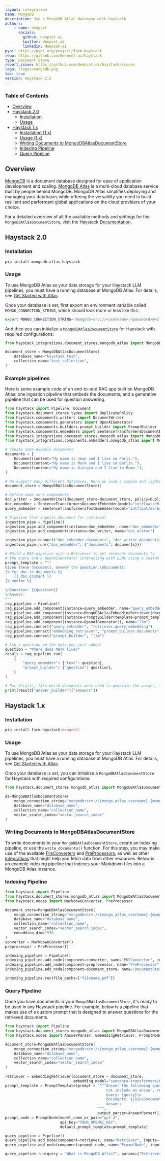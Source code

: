 ```yaml
---
layout: integration
name: MongoDB
description: Use a MongoDB Atlas database with Haystack
authors:
    - name: deepset
      socials:
        github: deepset-ai
        twitter: deepset_ai
        linkedin: deepset-ai
pypi: https://pypi.org/project/farm-haystack
repo: https://github.com/deepset-ai/haystack
type: Document Store
report_issue: https://github.com/deepset-ai/haystack/issues
logo: /logos/mongodb.png
toc: true
version: Haystack 2.0
---
```


### Table of Contents

- [Overview](#overview)
- [Haystack 2.0](#haystack-20)
  - [Installation](#installation)
  - [Usage](#usage)
- [Haystack 1.x](#haystack-1x)
  - [Installation (1.x)](#installation-1x)
  - [Usage (1.x)](#usage-1x)
  - [Writing Documents to MongoDBAtlasDocumentStore](#writing-documents-to-mongodbstlasdocumentstore)
  - [Indexing Pipeline](#indexing-pipeline)
  - [Query Pipeline](#query-pipeline)

## Overview

[MongoDB](https://www.mongodb.com/) is a document database designed for ease of application development and scaling. [MongoDB Atlas](https://www.mongodb.com/atlas) is a multi-cloud database service built by people behind MongoDB. MongoDB Atlas simplifies deploying and managing your databases while offering the versatility you need to build resilient and performant global applications on the cloud providers of your choice.

For a detailed overview of all the available methods and settings for the `MongoDBAtlasDocumentStore`, visit the Haystack [Documentation](https://docs.haystack.deepset.ai/docs/document_store#initialization).

## Haystack 2.0


### Installation

```bash
pip install mongodb-atlas-haystack
```

### Usage

To use MongoDB Atlas as your data storage for your Haystack LLM pipelines, you must have a running database at MongoDB Atlas. For details, see [Get Started with Atlas](https://www.mongodb.com/docs/atlas/getting-started/).  

Once your database is set, first export an environment variable called `MONGO_CONNECTION_STRING`, which should look more or less like this:

```bash
export MONGO_CONNECTION_STRING="mongodb+srv://<username>:<password>@<cluster_name>.gwkckbk.mongodb.net/?retryWrites=true&w=majority"
```

And then you can initialize a [`MongoDBAtlasDocumentStore`](https://docs.haystack.deepset.ai/v2.0/docs/mongodbatlasdocumentstore) for Haystack with required configurations:

```python
from haystack_integrations.document_stores.mongodb_atlas import MongoDBAtlasDocumentStore

document_store = MongoDBAtlasDocumentStore(
    database_name="haystack_test",
    collection_name="test_collection",
)
```

### Example pipelines

Here is some example code of an end-to-end RAG app built on MongoDB Atlas: one ingestion pipeline that embeds the documents,
and a generative pipeline that can be used for question answering.

```python
from haystack import Pipeline, Document
from haystack.document_stores.types import DuplicatePolicy
from haystack.components.writers import DocumentWriter
from haystack.components.generators import OpenAIGenerator
from haystack.components.builders.prompt_builder import PromptBuilder
from haystack.components.embedders import SentenceTransformersDocumentEmbedder, SentenceTransformersTextEmbedder
from haystack_integrations.document_stores.mongodb_atlas import MongoDBAtlasDocumentStore
from haystack_integrations.components.embedders.mongodb_atlas import MongoDBAtlasEmbeddingRetriever

# Create some example documents
documents = [
    Document(content="My name is Jean and I live in Paris."),
    Document(content="My name is Mark and I live in Berlin."),
    Document(content="My name is Giorgio and I live in Rome."),
]

# We support many different databases. Here we load a simple and lightweight in-memory document store.
document_store = MongoDBAtlasDocumentStore()

# Define some more components
doc_writer = DocumentWriter(document_store=document_store, policy=DuplicatePolicy.SKIP)
doc_embedder = SentenceTransformersDocumentEmbedder(model="intfloat/e5-base-v2")
query_embedder = SentenceTransformersTextEmbedder(model="intfloat/e5-base-v2")

# Pipeline that ingests document for retrieval
ingestion_pipe = Pipeline()
ingestion_pipe.add_component(instance=doc_embedder, name="doc_embedder")
ingestion_pipe.add_component(instance=doc_writer, name="doc_writer")

ingestion_pipe.connect("doc_embedder.documents", "doc_writer.documents")
ingestion_pipe.run({"doc_embedder": {"documents": documents}})

# Build a RAG pipeline with a Retriever to get relevant documents to 
# the query and a OpenAIGenerator interacting with LLMs using a custom prompt.
prompt_template = """
Given these documents, answer the question.\nDocuments:
{% for doc in documents %}
    {{ doc.content }}
{% endfor %}

\nQuestion: {{question}}
\nAnswer:
"""
rag_pipeline = Pipeline()
rag_pipeline.add_component(instance=query_embedder, name="query_embedder")
rag_pipeline.add_component(instance=MongoDBAtlasEmbeddingRetriever(document_store=document_store), name="retriever")
rag_pipeline.add_component(instance=PromptBuilder(template=prompt_template), name="prompt_builder")
rag_pipeline.add_component(instance=OpenAIGenerator(), name="llm")
rag_pipeline.connect("query_embedder", "retriever.query_embedding")
rag_pipeline.connect("embedding_retriever", "prompt_builder.documents")
rag_pipeline.connect("prompt_builder", "llm")

# Ask a question on the data you just added.
question = "Where does Mark live?"
result = rag_pipeline.run(
    {
        "query_embedder": {"text": question},
        "prompt_builder": {"question": question},
    }
)

# For details, like which documents were used to generate the answer, look into the GeneratedAnswer object
print(result["answer_builder"]["answers"])
```

## Haystack 1.x

### Installation

```bash
pip install farm-haystack[mongodb]
```

### Usage

To use MongoDB Atlas as your data storage for your Haystack LLM pipelines, you must have a running database at MongoDB Atlas. For details, see [Get Started with Atlas](https://www.mongodb.com/docs/atlas/getting-started/).  

Once your database is set, you can initialize a `MongoDBAtlasDocumentStore` for Haystack with required configurations:

```python
from haystack.document_stores.mongodb_atlas import MongoDBAtlasDocumentStore

ds=MongoDBAtlasDocumentStore(
    mongo_connection_string="mongodb+srv://{mongo_atlas_username}:{mongo_atlas_password}@{mongo_atlas_host}/?{mongo_atlas_params_string}",
    database_name="database_name",
    collection_name="collection_name",
    vector_search_index="vector_search_index"
)
```

### Writing Documents to MongoDBAtlasDocumentStore

To write documents to your `MongoDBAtlasDocumentStore`, create an indexing pipeline, or use the `write_documents()` function.
For this step, you may make use of the available [FileConverters](https://docs.haystack.deepset.ai/docs/file_converters) and [PreProcessors](https://docs.haystack.deepset.ai/docs/preprocessor), as well as other [Integrations](/integrations) that might help you fetch data from other resources. Below is an example indexing pipeline that indexes your Markdown files into a MongoDB Atlas instance.

### Indexing Pipeline

```python
from haystack import Pipeline
from haystack.document_stores.mongodb_atlas import MongoDBAtlasDocumentStore
from haystack.nodes import MarkdownConverter, PreProcessor

document_store=MongoDBAtlasDocumentStore(
    mongo_connection_string="mongodb+srv://{mongo_atlas_username}:{mongo_atlas_password}@{mongo_atlas_host}/?{mongo_atlas_params_string}",
    database_name="database_name",
    collection_name="collection_name",
    vector_search_index="vector_search_index",
    embedding_dim=1536
)
converter = MarkdownConverter()
preprocessor = PreProcessor()

indexing_pipeline = Pipeline()
indexing_pipeline.add_node(component=converter, name="PDFConverter", inputs=["File"])
indexing_pipeline.add_node(component=preprocessor, name="PreProcessor", inputs=["PDFConverter"])
indexing_pipeline.add_node(component=document_store, name="DocumentStore", inputs=["PreProcessor"])

indexing_pipeline.run(file_paths=["filename.pdf"])
```

### Query Pipeline

Once you have documents in your `MongoDBAtlasDocumentStore`, it's ready to be used in any Haystack pipeline. For example, below is a pipeline that makes use of a custom prompt that is designed to answer questions for the retrieved documents.

```python
from haystack import Pipeline
from haystack.document_stores.mongodb_atlas import MongoDBAtlasDocumentStore
from haystack.nodes import AnswerParser, EmbeddingRetriever, PromptNode, PromptTemplate

document_store=MongoDBAtlasDocumentStore(
    mongo_connection_string="mongodb+srv://{mongo_atlas_username}:{mongo_atlas_password}@{mongo_atlas_host}/?{mongo_atlas_params_string}",
    database_name="database_name",
    collection_name="collection_name",
    vector_search_index="vector_search_index"
)
              
retriever = EmbeddingRetriever(document_store = document_store,
                               embedding_model="sentence-transformers/multi-qa-mpnet-base-dot-v1")
prompt_template = PromptTemplate(prompt = """"Answer the following query based on the provided context. If the context does
                                              not include an answer, reply with 'I don't know'.\n
                                              Query: {query}\n
                                              Documents: {join(documents)}
                                              Answer: 
                                          """,
                                          output_parser=AnswerParser())
prompt_node = PromptNode(model_name_or_path="gpt-4",
                         api_key="YOUR_OPENAI_KEY",
                         default_prompt_template=prompt_template)

query_pipeline = Pipeline()
query_pipeline.add_node(component=retriever, name="Retriever", inputs=["Query"])
query_pipeline.add_node(component=prompt_node, name="PromptNode", inputs=["Retriever"])

query_pipeline.run(query = "What is MongoDB Atlas?", params={"Retriever" : {"top_k": 5}})
```
